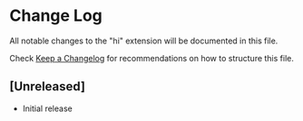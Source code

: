 # Change Log

All notable changes to the "hi" extension will be documented in this file.

Check [Keep a Changelog](http://keepachangelog.com/) for recommendations on how to structure this file.

## [Unreleased]

- Initial release